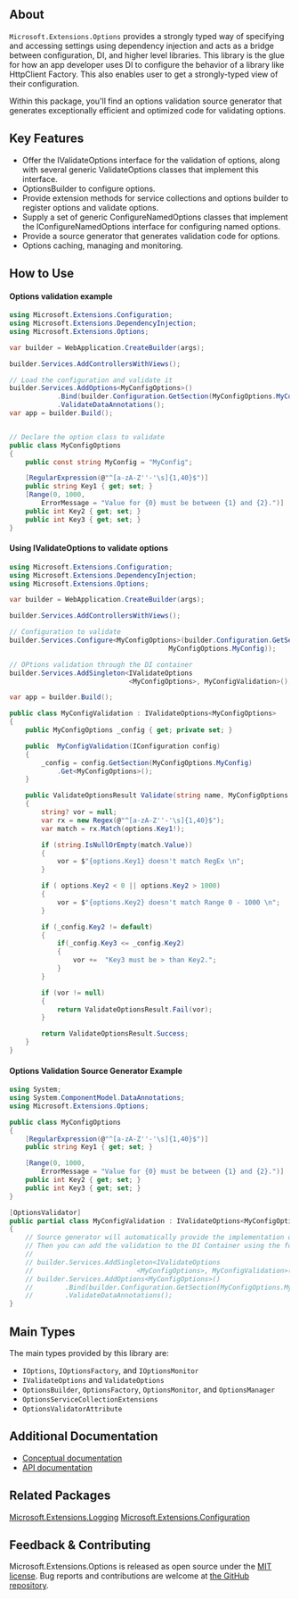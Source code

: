 ## About
`Microsoft.Extensions.Options` provides a strongly typed way of specifying and accessing settings using dependency injection and acts as a bridge between configuration, DI, and higher level libraries. This library is the glue for how an app developer uses DI to configure the behavior of a library like HttpClient Factory. This also enables user to get a strongly-typed view of their configuration.

Within this package, you'll find an options validation source generator that generates exceptionally efficient and optimized code for validating options.

## Key Features

* Offer the IValidateOptions interface for the validation of options, along with several generic ValidateOptions classes that implement this interface.
* OptionsBuilder to configure options.
* Provide extension methods for service collections and options builder to register options and validate options.
* Supply a set of generic ConfigureNamedOptions classes that implement the IConfigureNamedOptions interface for configuring named options.
* Provide a source generator that generates validation code for options.
* Options caching, managing and monitoring.

## How to Use

#### Options validation example

```C#
using Microsoft.Extensions.Configuration;
using Microsoft.Extensions.DependencyInjection;
using Microsoft.Extensions.Options;

var builder = WebApplication.CreateBuilder(args);

builder.Services.AddControllersWithViews();

// Load the configuration and validate it
builder.Services.AddOptions<MyConfigOptions>()
            .Bind(builder.Configuration.GetSection(MyConfigOptions.MyConfig))
            .ValidateDataAnnotations();
var app = builder.Build();


// Declare the option class to validate
public class MyConfigOptions
{
    public const string MyConfig = "MyConfig";

    [RegularExpression(@"^[a-zA-Z''-'\s]{1,40}$")]
    public string Key1 { get; set; }
    [Range(0, 1000,
        ErrorMessage = "Value for {0} must be between {1} and {2}.")]
    public int Key2 { get; set; }
    public int Key3 { get; set; }
}
```

#### Using IValidateOptions to validate options

```C#
using Microsoft.Extensions.Configuration;
using Microsoft.Extensions.DependencyInjection;
using Microsoft.Extensions.Options;

var builder = WebApplication.CreateBuilder(args);

builder.Services.AddControllersWithViews();

// Configuration to validate
builder.Services.Configure<MyConfigOptions>(builder.Configuration.GetSection(
                                        MyConfigOptions.MyConfig));

// OPtions validation through the DI container
builder.Services.AddSingleton<IValidateOptions
                              <MyConfigOptions>, MyConfigValidation>();

var app = builder.Build();

public class MyConfigValidation : IValidateOptions<MyConfigOptions>
{
    public MyConfigOptions _config { get; private set; }

    public  MyConfigValidation(IConfiguration config)
    {
        _config = config.GetSection(MyConfigOptions.MyConfig)
            .Get<MyConfigOptions>();
    }

    public ValidateOptionsResult Validate(string name, MyConfigOptions options)
    {
        string? vor = null;
        var rx = new Regex(@"^[a-zA-Z''-'\s]{1,40}$");
        var match = rx.Match(options.Key1!);

        if (string.IsNullOrEmpty(match.Value))
        {
            vor = $"{options.Key1} doesn't match RegEx \n";
        }

        if ( options.Key2 < 0 || options.Key2 > 1000)
        {
            vor = $"{options.Key2} doesn't match Range 0 - 1000 \n";
        }

        if (_config.Key2 != default)
        {
            if(_config.Key3 <= _config.Key2)
            {
                vor +=  "Key3 must be > than Key2.";
            }
        }

        if (vor != null)
        {
            return ValidateOptionsResult.Fail(vor);
        }

        return ValidateOptionsResult.Success;
    }
}

```

#### Options Validation Source Generator Example

```C#
using System;
using System.ComponentModel.DataAnnotations;
using Microsoft.Extensions.Options;

public class MyConfigOptions
{
    [RegularExpression(@"^[a-zA-Z''-'\s]{1,40}$")]
    public string Key1 { get; set; }

    [Range(0, 1000,
        ErrorMessage = "Value for {0} must be between {1} and {2}.")]
    public int Key2 { get; set; }
    public int Key3 { get; set; }
}

[OptionsValidator]
public partial class MyConfigValidation : IValidateOptions<MyConfigOptions>
{
    // Source generator will automatically provide the implementation of IValidateOptions
    // Then you can add the validation to the DI Container using the following code:
    //
    // builder.Services.AddSingleton<IValidateOptions
    //                          <MyConfigOptions>, MyConfigValidation>();
    // builder.Services.AddOptions<MyConfigOptions>()
    //        .Bind(builder.Configuration.GetSection(MyConfigOptions.MyConfig))
    //        .ValidateDataAnnotations();
}

```

## Main Types

The main types provided by this library are:

* `IOptions`, `IOptionsFactory`, and `IOptionsMonitor`
* `IValidateOptions` and `ValidateOptions`
* `OptionsBuilder`, `OptionsFactory`, `OptionsMonitor`, and `OptionsManager`
* `OptionsServiceCollectionExtensions`
* `OptionsValidatorAttribute`

## Additional Documentation

* [Conceptual documentation](https://learn.microsoft.com/aspnet/core/fundamentals/configuration/options)
* [API documentation](https://learn.microsoft.com/dotnet/api/microsoft.extensions.options)

## Related Packages

[Microsoft.Extensions.Logging](https://www.nuget.org/packages/Microsoft.Extensions.Logging)
[Microsoft.Extensions.Configuration](https://www.nuget.org/packages/Microsoft.Extensions.Configuration)

## Feedback & Contributing

Microsoft.Extensions.Options is released as open source under the [MIT license](https://licenses.nuget.org/MIT). Bug reports and contributions are welcome at [the GitHub repository](https://github.com/dotnet/runtime).
